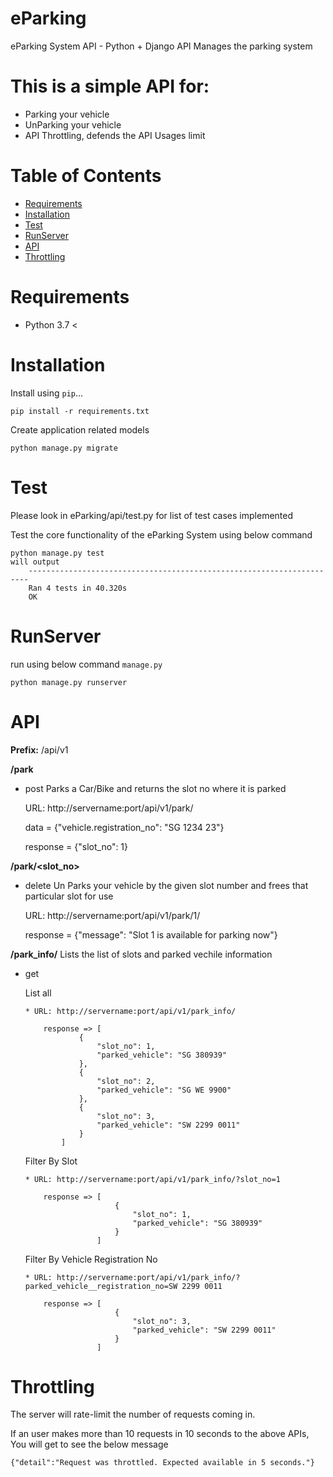 # eParking
eParking System API - Python + Django
API Manages the parking system

# This is a simple API for:

* Parking your vehicle
* UnParking your vehicle
* API Throttling, defends the API Usages limit

# Table of Contents

* [Requirements](#requirements) 
* [Installation](#installation)
* [Test](#test)
* [RunServer](#runserver)
* [API](#api)
* [Throttling](#throttling)

# Requirements

* Python 3.7 <

# Installation

Install using `pip`...

    pip install -r requirements.txt

Create application related models
    
    python manage.py migrate
   
# Test

Please look in eParking/api/test.py for list of test cases implemented

Test the core functionality of the eParking System using below command

    python manage.py test
    will output
        ----------------------------------------------------------------------
        Ran 4 tests in 40.320s
        OK
        
# RunServer

run using below command `manage.py`

    python manage.py runserver


# API

**Prefix:** /api/v1

**/park**

* post 
    Parks a Car/Bike and returns the slot no where it is parked
    
    URL: http://servername:port/api/v1/park/
    
    data = {"vehicle.registration_no": "SG 1234 23"}
    
    response = {"slot_no": 1}

**/park/<slot_no>**

* delete
    Un Parks your vehicle by the given slot number and frees that particular slot for use
    
    URL: http://servername:port/api/v1/park/1/
    
    response = {"message": "Slot 1 is available for parking now"}
 
 **/park_info/**
 Lists the list of slots and parked vechile information
  
  * get
  
    List all
    
        * URL: http://servername:port/api/v1/park_info/
        
            response => [
                    {
                        "slot_no": 1,
                        "parked_vehicle": "SG 380939"
                    },
                    {
                        "slot_no": 2,
                        "parked_vehicle": "SG WE 9900"
                    },
                    {
                        "slot_no": 3,
                        "parked_vehicle": "SW 2299 0011"
                    }
                ]
                
    Filter By Slot
    
        * URL: http://servername:port/api/v1/park_info/?slot_no=1
        
            response => [
                            {
                                "slot_no": 1,
                                "parked_vehicle": "SG 380939"
                            }
                        ]
                        
    Filter By Vehicle Registration No
    
        * URL: http://servername:port/api/v1/park_info/?parked_vehicle__registration_no=SW 2299 0011
        
            response => [
                            {
                                "slot_no": 3,
                                "parked_vehicle": "SW 2299 0011"
                            }
                        ]


# Throttling

The server will rate-limit the number of requests coming in. 

If an user makes more than 10 requests in 10 seconds to the above APIs, You will get to see the below message
    
    {"detail":"Request was throttled. Expected available in 5 seconds."}